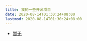 ```yaml
---
title: 我的一些开源项目
date: 2020-08-14T01:30:24+08:00
lastmod: 2020-08-14T01:30:24+08:00
---
```


- [暂无](https://github.com/YOUYCG/YCG)

